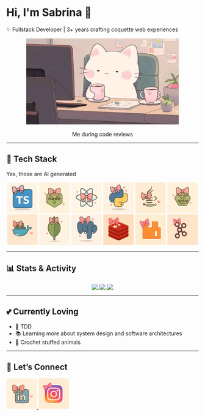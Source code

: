 # Hi, I'm Sabrina 🎀  

✨ Fullstack Developer | 3+ years crafting coquette web experiences

<p align="center">
  <img src="media/cat.jpeg" alt="Me" width="400" />
  <p align="center">Me during code reviews</p>
</p>

---

## 🚀 Tech Stack
Yes, those are AI generated
<p align="center">
  <img src="media/logos/typescript.png" alt="TypeScript" width="80" height="80"/>
  <img src="media/logos/node.png" alt="Nodejs" width="80" height="80"/>
  <img src="media/logos/react.png" alt="React" width="80" height="80"/>
  <img src="media/logos/python.png" alt="Python" width="80" height="80"/>
  <img src="media/logos/java.png" alt="Java" width="80" height="80"/>
  <img src="media/logos/springboot.png" alt="SpringBoot" width="80" height="80"/>
  <img src="media/logos/docker.png" alt="Docker" width="80" height="80"/>
  <img src="media/logos/mongodb.png" alt="MongoDB" width="80" height="80"/>
  <img src="media/logos/postgresql.png" alt="PostgreSQL" width="80" height="80"/>
  <img src="media/logos/redis.png" alt="Redis" width="80" height="80"/>
  <img src="media/logos/rabbitmq.png" alt="RabbitMQ" width="80" height="80"/>
  <img src="media/logos/kafka.png" alt="Kafka" width="80" height="80"/>
</p>

---

## 📊 Stats & Activity

<p align="center">

<a href="https://my-stats-pi-ashen.vercel.app/api/top-langs/?username=sabucds&layout=compact&bg_color=fffafc&title_color=ffb6c1&text_color=555&icon_color=aee8fc&border_color=e6e6fa">
  <img height=200 align="center" src="https://my-stats-pi-ashen.vercel.app/api/top-langs/?username=sabucds&layout=compact&bg_color=fffafc&title_color=ffb6c1&text_color=555&icon_color=aee8fc&border_color=e6e6fa" />
</a>

<a href="https://my-stats-pi-ashen.vercel.app/api?username=sabucds&show_icons=true&bg_color=fffafc&title_color=ffb6c1&text_color=555&icon_color=aee8fc&border_color=e6e6fa&role=OWNER,ORGANIZATION_MEMBER,COLLABORATOR">
  <img height=200 align="center" src="https://my-stats-pi-ashen.vercel.app/api?username=sabucds&show_icons=true&bg_color=fffafc&title_color=ffb6c1&text_color=555&icon_color=aee8fc&border_color=e6e6fa&role=OWNER,ORGANIZATION_MEMBER,COLLABORATOR" />
</a>

<a href="https://my-stats-pi-ashen.vercel.app/api/wakatime/?username=@sabucds&layout=compact&bg_color=fffafc&title_color=ffb6c1&text_color=555&icon_color=aee8fc&border_color=e6e6fa">
  <img height=200 align="center" src="https://my-stats-pi-ashen.vercel.app/api/wakatime/?username=@sabucds&layout=compact&bg_color=fffafc&title_color=ffb6c1&text_color=555&icon_color=aee8fc&border_color=e6e6fa" />
</a>
</p>

---

## 💕 Currently Loving
- 🧪 TDD
- 📚 Learning more about system design and software architectures
- 🧶 Crochet stuffed animals 

---

## 💌 Let’s Connect
<a href="https://www.linkedin.com/in/sabrina-correia-b199b1229">
  <img src="media/logos/linkedin.png" alt="LinkedinProfile" width="80" height="80"/>
</a>
<a href="https://www.instagram.com/sabucds">
  <img src="media/logos/instagram.png" alt="InstagramProfile" width="80" height="80"/>
</a>

